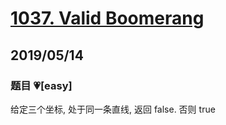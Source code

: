 # [1037. Valid Boomerang](https://leetcode.com/problems/valid-boomerang/)

## 2019/05/14

### 题目 💗[easy]

给定三个坐标, 处于同一条直线, 返回 false. 否则 true
